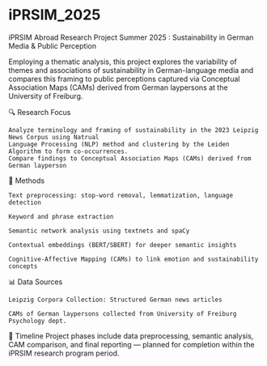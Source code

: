 # iPRSIM_2025
iPRSIM Abroad Research Project Summer 2025 : Sustainability in German Media &amp; Public Perception

Employing a thematic analysis, this project explores the variability of themes and associations of sustainability in German-language media and compares 
this framing to public perceptions captured via Conceptual Association Maps (CAMs) derived from German laypersons at the University of Freiburg.

🔍 Research Focus

    Analyze terminology and framing of sustainability in the 2023 Leipzig News Corpus using Natrual 
    Language Processing (NLP) method and clustering by the Leiden Algorithm to form co-occurrences.
    Compare findings to Conceptual Association Maps (CAMs) derived from German layperson

🧪 Methods

    Text preprocessing: stop-word removal, lemmatization, language detection

    Keyword and phrase extraction

    Semantic network analysis using textnets and spaCy

    Contextual embeddings (BERT/SBERT) for deeper semantic insights

    Cognitive-Affective Mapping (CAMs) to link emotion and sustainability concepts

📊 Data Sources

    Leipzig Corpora Collection: Structured German news articles

    CAMs of German laypersons collected from University of Freiburg Psychology dept. 

📅 Timeline
Project phases include data preprocessing, semantic analysis, CAM comparison, and final reporting — planned for completion within the iPRSIM research program period.
